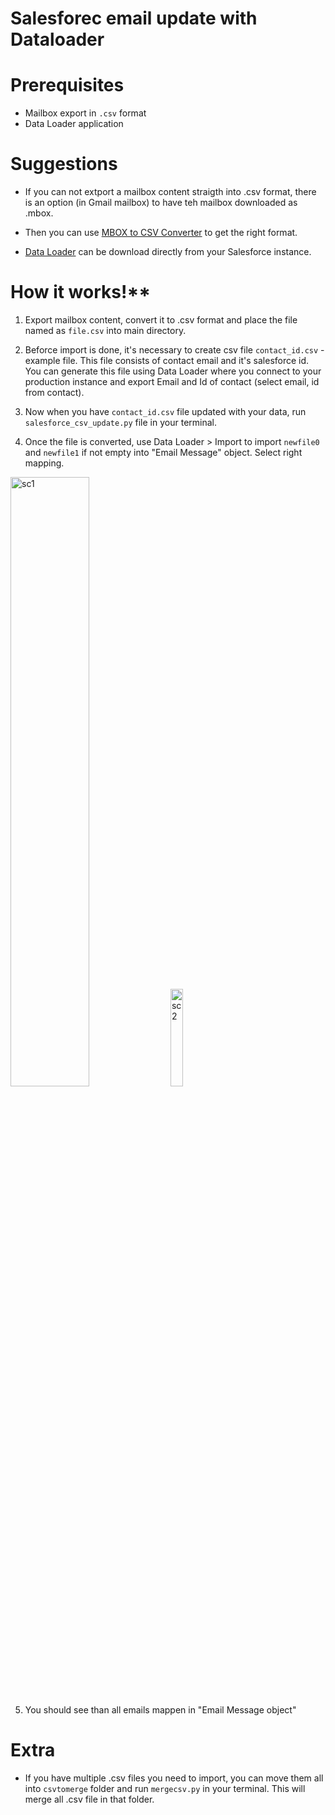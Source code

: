 # Salesforec email update with Dataloader

# Prerequisites
*  Mailbox export in `.csv` format
*  Data Loader application

# Suggestions
*  If you can not extport a mailbox content straigth into .csv format, there is an option (in Gmail mailbox) to have teh mailbox downloaded as .mbox. 
*  Then you can use [MBOX to CSV Converter](https://apps.apple.com/us/app/mbox-to-csv-converter/id1099737378?ls=1&mt=12) to get the right format.

*  [Data Loader](https://help.salesforce.com/articleView?id=data_loader.htm&type=5) can be download directly from your Salesforce instance.

# How it works!**
1. Export mailbox content, convert it to .csv format and place the file named as `file.csv` into main directory.

2. Beforce import is done, it's necessary to create csv file `contact_id.csv` - example file. This file consists of contact email and it's salesforce id. You can generate this file using Data Loader where you connect to your production instance and export Email and Id of contact (select email, id from contact).

3. Now when you have `contact_id.csv` file updated with your data, run `salesforce_csv_update.py` file in your terminal.

4. Once the file is converted, use Data Loader > Import to import `newfile0` and `newfile1` if not empty into "Email Message" object. Select right mapping.

<img src="https://gitlab.skypicker.com/tomas.nemec/salesforce_email_update/-/raw/master/cs1.png"  alt="sc1" width="50%" height="50%"/>

<img src="https://gitlab.skypicker.com/tomas.nemec/salesforce_email_update/-/raw/master/sc2.png"  alt="sc2" width="20%" height="20%"/>


5. You should see than all emails mappen in "Email Message object"


# Extra
*  If you have multiple .csv files you need to import, you can move them all into `csvtomerge` folder and run `mergecsv.py` in your terminal. This will merge all .csv file in that folder.
